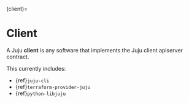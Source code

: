 (client)=
# Client

A Juju **client** is any software that implements the Juju client apiserver contract. 

This currently includes:

- {ref}`juju-cli`
- {ref}`terraform-provider-juju`
- {ref}`python-libjuju`
